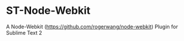 ST-Node-Webkit
==============

A Node-Webkit (https://github.com/rogerwang/node-webkit) Plugin for Sublime Text 2
